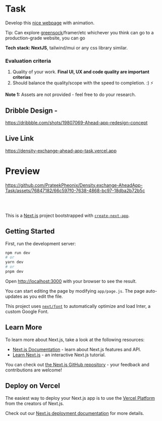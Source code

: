 # Task
Develop this [nice webpage](https://dribbble.com/shots/19807069-Ahead-app-redesign-concept) with animation.

Tip: Can explore [greensock](https://greensock.com/)/framer/etc whichever you think can go to a production-grade website, you can go 

**Tech stack: NextJS**, tailwind/mui or any css library similar. 

### **Evaluation criteria**

1. Quality of your work. **Final UI, UX and code quality are important criterias**
2. Should balance the quality/scope with the speed to completion. :) ⚡

**Note 1:** Assets are not provided - feel free to do your research.

## Dribble Design -
https://dribbble.com/shots/19807069-Ahead-app-redesign-concept


## Live Link
https://density-exchange-ahead-app-task.vercel.app

# Preview


https://github.com/PrateekPheonix/Density.exchange-AheadApp-Task/assets/76847182/66c597f0-7638-4868-bc97-18dba2b72b5c

<br/>
<br/>

This is a [Next.js](https://nextjs.org/) project bootstrapped with [`create-next-app`](https://github.com/vercel/next.js/tree/canary/packages/create-next-app).

## Getting Started

First, run the development server:

```bash
npm run dev
# or
yarn dev
# or
pnpm dev
```

Open [http://localhost:3000](http://localhost:3000) with your browser to see the result.

You can start editing the page by modifying `app/page.js`. The page auto-updates as you edit the file.

This project uses [`next/font`](https://nextjs.org/docs/basic-features/font-optimization) to automatically optimize and load Inter, a custom Google Font.

## Learn More

To learn more about Next.js, take a look at the following resources:

- [Next.js Documentation](https://nextjs.org/docs) - learn about Next.js features and API.
- [Learn Next.js](https://nextjs.org/learn) - an interactive Next.js tutorial.

You can check out [the Next.js GitHub repository](https://github.com/vercel/next.js/) - your feedback and contributions are welcome!

## Deploy on Vercel

The easiest way to deploy your Next.js app is to use the [Vercel Platform](https://vercel.com/new?utm_medium=default-template&filter=next.js&utm_source=create-next-app&utm_campaign=create-next-app-readme) from the creators of Next.js.

Check out our [Next.js deployment documentation](https://nextjs.org/docs/deployment) for more details.
